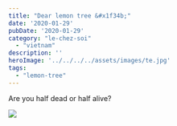 ```yaml
---
title: "Dear lemon tree &#x1f34b;"
date: '2020-01-29'
pubDate: '2020-01-29'
category: "le-chez-soi"
  - "vietnam"
description: ''
heroImage: '../../../../assets/images/te.jpg'
tags:
  - "lemon-tree"
---
```


Are you half dead or half alive?

![](http://malparty.fr/wp-content/uploads/2020/03/received_20709772033259021446163715985131666..jpg)
